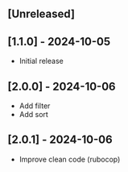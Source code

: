 ## [Unreleased]

## [1.1.0] - 2024-10-05

- Initial release

## [2.0.0] - 2024-10-06

- Add filter
- Add sort

## [2.0.1] - 2024-10-06

- Improve clean code (rubocop)